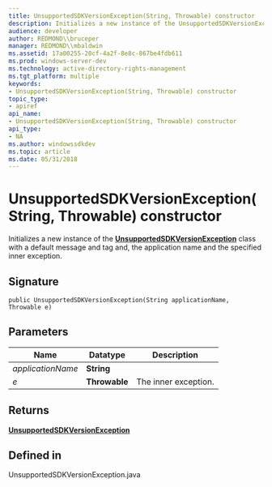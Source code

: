 ```yaml
---
title: UnsupportedSDKVersionException(String, Throwable) constructor
description: Initializes a new instance of the UnsupportedSDKVersionException class with a default message and tag and, the application name and the specified inner exception.
audience: developer
author: REDMOND\\bruceper
manager: REDMOND\\mbaldwin
ms.assetid: 17a00255-20cf-4a2f-8e8c-867be4fdb611
ms.prod: windows-server-dev
ms.technology: active-directory-rights-management
ms.tgt_platform: multiple
keywords:
- UnsupportedSDKVersionException(String, Throwable) constructor
topic_type:
- apiref
api_name:
- UnsupportedSDKVersionException(String, Throwable) constructor
api_type:
- NA
ms.author: windowssdkdev
ms.topic: article
ms.date: 05/31/2018
---
```


# UnsupportedSDKVersionException(String, Throwable) constructor

Initializes a new instance of the [**UnsupportedSDKVersionException**](unsupportedsdkversionexception-class-java.md) class with a default message and tag and, the application name and the specified inner exception.

## Signature

``` syntax
public UnsupportedSDKVersionException(String applicationName, Throwable e)
```

## Parameters



| Name                         | Datatype                 | Description                     |
|------------------------------|--------------------------|---------------------------------|
| *applicationName*<br/> | **String**<br/>    |                                 |
| *e*<br/>               | **Throwable**<br/> | The inner exception.<br/> |



 

## Returns

[**UnsupportedSDKVersionException**](unsupportedsdkversionexception-class-java.md)

## Defined in

UnsupportedSDKVersionException.java

 

 





